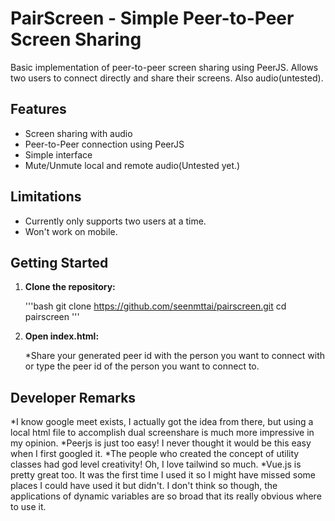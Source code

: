 # PairScreen - Simple Peer-to-Peer Screen Sharing

Basic implementation of peer-to-peer screen sharing using PeerJS. Allows two users to connect directly and share their screens. Also audio(untested).

## Features

* Screen sharing with audio
* Peer-to-Peer connection using PeerJS
* Simple interface
* Mute/Unmute local and remote audio(Untested yet.)

## Limitations

* Currently only supports two users at a time.
* Won't work on mobile.

## Getting Started

1. **Clone the repository:**

   '''bash
   git clone https://github.com/seenmttai/pairscreen.git
   cd pairscreen
   '''

2. **Open index.html:**
   
   *Share your generated peer id with the person you want to connect with or type the peer id of the person you want to connect to.


## Developer Remarks

*I know google meet exists, I actually got the idea from there, but using a local html file to accomplish dual screenshare is much more impressive in my opinion. 
*Peerjs is just too easy! I never thought it would be this easy when I first googled it.
*The people who created the concept of utility classes had god level creativity! Oh, I love tailwind so much.
*Vue.js is pretty great too. It was the first time I used it so I might have missed some places I could have used it but didn't. I don't think so though, the applications of dynamic variables are so broad that its really obvious where to use it.

